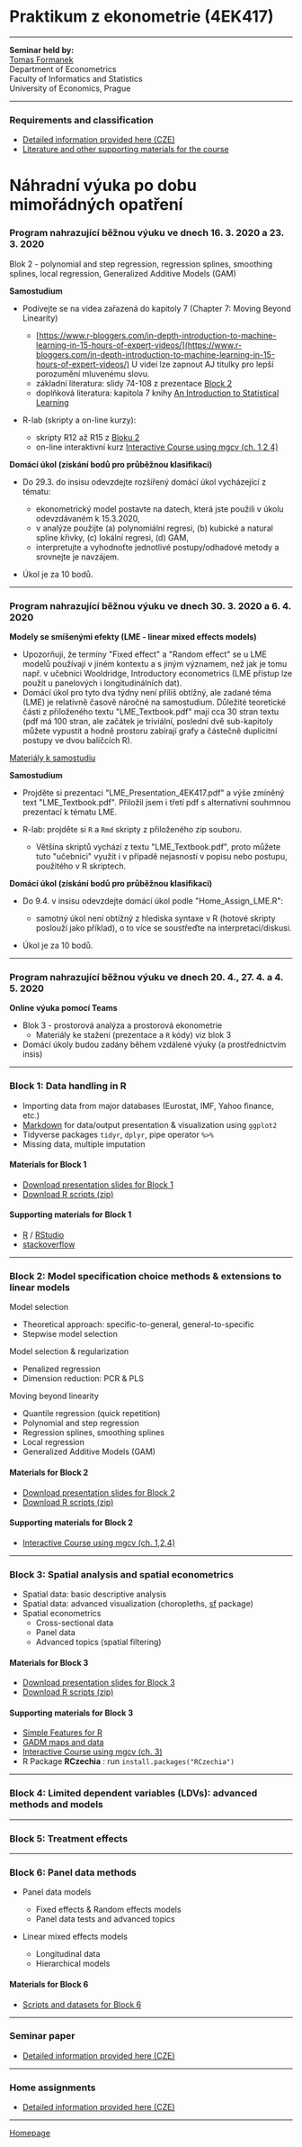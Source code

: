 # Praktikum z ekonometrie (4EK417)

--- 

**Seminar held by:**  
[Tomas Formanek](https://insis.vse.cz/auth/lide/clovek.pl?id=46723)     
Department of Econometrics   
Faculty of Informatics and Statistics  
University of Economics, Prague  

--- 

### Requirements and classification

+ [Detailed information provided here (CZE)](./CourseClassification.html)
+ [Literature and other supporting materials for the course](./LiteratureSupport.html)


# Náhradní výuka po dobu mimořádných opatření


### Program nahrazující běžnou výuku ve dnech 16. 3. 2020 a 23. 3. 2020

Blok 2 - polynomial and step regression, regression splines, smoothing splines, local regression, Generalized Additive Models (GAM)

**Samostudium**  

+ Podívejte se na videa zařazená do kapitoly 7 (Chapter 7: Moving Beyond Linearity)  
    + [https://www.r-bloggers.com/in-depth-introduction-to-machine-learning-in-15-hours-of-expert-videos/](https://www.r-bloggers.com/in-depth-introduction-to-machine-learning-in-15-hours-of-expert-videos/)  U videí lze zapnout AJ titulky pro lepší porozumění mluvenému slovu.
    + základní literatura: slidy 74-108 z prezentace [Block 2](https://github.com/formanektomas/4EK417/raw/master/Block2/Block_2.pdf)
    + doplňková literatura: kapitola 7 knihy [An Introduction to Statistical Learning](http://faculty.marshall.usc.edu/gareth-james/ISL/)  

+ R-lab (skripty a on-line kurzy):  
    + skripty R12 až R15 z [Bloku 2](https://github.com/formanektomas/4EK417/raw/master/Block2/Block2.zip)
    + on-line interaktivní kurz [Interactive Course using mgcv (ch. 1,2,4)](https://noamross.github.io/gams-in-r-course/)

**Domácí úkol (získání bodů pro průběžnou klasifikaci)**  
+ Do 29.3. do insisu odevzdejte rozšířený domácí úkol vycházející z tématu:  
    + ekonometrický model postavte na datech, která jste použili v úkolu odevzdávaném k 15.3.2020,  
    + v analýze použijte (a) polynomiální regresi, (b) kubické a natural spline křivky, (c) lokální regresi, (d) GAM,  
    + interpretujte a vyhodnoťte jednotlivé postupy/odhadové metody a srovnejte je navzájem.  
    
+ Úkol je za 10 bodů.

---

### Program nahrazující běžnou výuku ve dnech 30. 3. 2020 a 6. 4. 2020

**Modely se smíšenými efekty (LME - linear mixed effects models)**  

+ Upozorňuji, že termíny "Fixed effect" a "Random effect" se u LME modelů používají v jiném kontextu a s jiným významem, než jak je tomu např. v učebnici Wooldridge, Introductory econometrics (LME přístup lze použít u panelových i longitudinálních dat).  
+ Domácí úkol pro tyto dva týdny není příliš obtížný, ale zadané téma (LME) je relativně časově náročné na samostudium. Důležité teoretické části z přiloženého textu "LME_Textbook.pdf" mají cca 30 stran textu (pdf má 100 stran, ale začátek je triviální, poslední dvě sub-kapitoly můžete vypustit a hodně prostoru zabírají grafy a částečně duplicitní postupy ve dvou balíčcích R).

[Materiály k samostudiu](https://github.com/formanektomas/4EK417/raw/master/Week_07/LME.zip)

**Samostudium**  

+ Projděte si prezentaci "LME_Presentation_4EK417.pdf" a výše zmíněný text "LME_Textbook.pdf". Přiložil jsem i třetí pdf s alternativní souhrnnou prezentací k tématu LME.

+ R-lab: projděte si `R` a `Rmd` skripty z přiloženého zip souboru.
    + Většina skriptů vychází z textu "LME_Textbook.pdf", proto můžete tuto "učebnici" využít i v případě nejasností v popisu nebo postupu, použitého v R skriptech.

**Domácí úkol (získání bodů pro průběžnou klasifikaci)**  
+ Do 9.4. v insisu odevzdejte domácí úkol podle "Home_Assign_LME.R":  
    + samotný úkol není obtížný z hlediska syntaxe v R (hotové skripty poslouží jako příklad), o to více se soustřeďte na interpretaci/diskusi.
    
+ Úkol je za 10 bodů.

---

### Program nahrazující běžnou výuku ve dnech 20. 4., 27. 4. a 4. 5. 2020

**Online výuka pomocí Teams**

+ Blok 3 - prostorová analýza a prostorová ekonometrie  
    * Materiály ke stažení (prezentace a `R` kódy) viz blok 3
+ Domácí úkoly budou zadány během vzdálené výuky (a prostřednictvím insis)


--- 

### Block 1: Data handling in R

+ Importing data from major databases (Eurostat, IMF, Yahoo finance, etc.)
+ [Markdown](https://rstudio.com/wp-content/uploads/2015/02/rmarkdown-cheatsheet.pdf) for data/output presentation & visualization using `ggplot2`
+ Tidyverse packages `tidyr`, `dplyr`, pipe operator `%>%`
+ Missing data, multiple imputation 

#### Materials for Block 1  

+ [Download presentation slides for Block 1](https://github.com/formanektomas/4EK417/raw/master/Block1/Block_1.pdf)
+ [Download R scripts (zip)](https://github.com/formanektomas/4EK417/raw/master/Block1/Block1.zip)
  
#### Supporting materials for Block 1  

- [R](https://www.r-project.org/) / [RStudio](https://www.rstudio.com/products/RStudio/)  
- [stackoverflow](https://stackoverflow.com/tags/r/info)  

---

### Block 2: Model specification choice methods & extensions to linear models

Model selection  
+ Theoretical approach: specific-to-general, general-to-specific
+ Stepwise model selection

Model selection & regularization  
+ Penalized regression
+ Dimension reduction: PCR & PLS


Moving beyond linearity  
+ Quantile regression (quick repetition)  
+ Polynomial and step regression  
+ Regression splines, smoothing splines    
+ Local regression  
+ Generalized Additive Models (GAM)  
 

#### Materials for Block 2

+ [Download presentation slides for Block 2](https://github.com/formanektomas/4EK417/raw/master/Block2/Block_2.pdf)  
+ [Download R scripts (zip)](https://github.com/formanektomas/4EK417/raw/master/Block2/Block2.zip)
  
#### Supporting materials for Block 2  
  
- [Interactive Course using mgcv (ch. 1,2,4)](https://noamross.github.io/gams-in-r-course/)  

---

### Block 3: Spatial analysis and spatial econometrics

+ Spatial data: basic descriptive analysis  
+ Spatial data: advanced visualization (choropleths, [sf](https://r-spatial.github.io/sf/) package)  
+ Spatial econometrics  
    + Cross-sectional data  
    + Panel data  
    + Advanced topics (spatial filtering)  

#### Materials for Block 3

+ [Download presentation slides for Block 3](https://github.com/formanektomas/4EK417/raw/master/Block3/Block_3.pdf)  
+ [Download R scripts (zip)](https://github.com/formanektomas/4EK417/raw/master/Block3/Block3.zip)


#### Supporting materials for Block 3

- [Simple Features for R](https://r-spatial.github.io/sf/)  
- [GADM maps and data](https://gadm.org/)  
- [Interactive Course using mgcv (ch. 3)](https://noamross.github.io/gams-in-r-course/)  
- R Package **RCzechia** : run `install.packages("RCzechia")`  

---

### Block 4: Limited dependent variables (LDVs): advanced methods and models

--- 

### Block 5: Treatment effects

--- 

### Block 6: Panel data methods

+ Panel data models  
    + Fixed effects & Random effects models  
    + Panel data tests and advanced topics  
    
+ Linear mixed effects models
    + Longitudinal data  
    + Hierarchical models  

#### Materials for Block 6
- [Scripts and datasets for Block 6](./Block6/README.html)  

---

### Seminar paper

+ [Detailed information provided here (CZE)](./SeminarPaper.html)

---

### Home assignments

+ [Detailed information provided here (CZE)](./Homeworks.html)

---

[Homepage](https://formanektomas.github.io/4EK417/)

